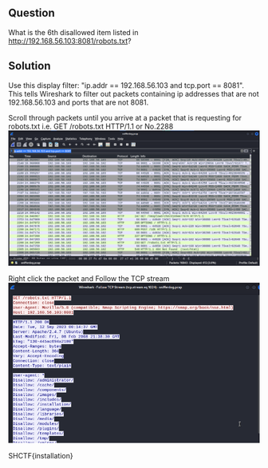 ## Question
What is the 6th disallowed item listed in http://192.168.56.103:8081/robots.txt?

## Solution
Use this display filter: "ip.addr == 192.168.56.103 and tcp.port == 8081". This tells Wireshark to filter out packets containing ip addresses that are not 192.168.56.103 and ports that are not 8081.

Scroll through packets until you arrive at a packet that is requesting for robots.txt i.e. GET /robots.txt HTTP/1.1 or No.2288
![Alt text](packets.png)

Right click the packet and Follow the TCP stream
![Alt text](tcp_stream.png)

SHCTF{installation}
